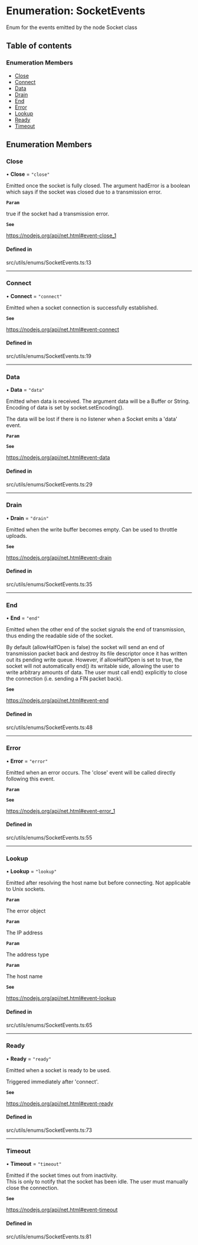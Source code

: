 # Enumeration: SocketEvents

Enum for the events emitted by the node Socket class

## Table of contents

### Enumeration Members

- [Close](../wiki/SocketEvents#close)
- [Connect](../wiki/SocketEvents#connect)
- [Data](../wiki/SocketEvents#data)
- [Drain](../wiki/SocketEvents#drain)
- [End](../wiki/SocketEvents#end)
- [Error](../wiki/SocketEvents#error)
- [Lookup](../wiki/SocketEvents#lookup)
- [Ready](../wiki/SocketEvents#ready)
- [Timeout](../wiki/SocketEvents#timeout)

## Enumeration Members

### Close

• **Close** = ``"close"``

Emitted once the socket is fully closed. The argument hadError is a boolean 
which says if the socket was closed due to a transmission error.

**`Param`**

true if the socket had a transmission error.

**`See`**

https://nodejs.org/api/net.html#event-close_1

#### Defined in

src/utils/enums/SocketEvents.ts:13

___

### Connect

• **Connect** = ``"connect"``

Emitted when a socket connection is successfully established.

**`See`**

https://nodejs.org/api/net.html#event-connect

#### Defined in

src/utils/enums/SocketEvents.ts:19

___

### Data

• **Data** = ``"data"``

Emitted when data is received. The argument data will be a Buffer or String. 
Encoding of data is set by socket.setEncoding().

The data will be lost if there is no listener when a Socket emits a 'data' event.

**`Param`**

**`See`**

https://nodejs.org/api/net.html#event-data

#### Defined in

src/utils/enums/SocketEvents.ts:29

___

### Drain

• **Drain** = ``"drain"``

Emitted when the write buffer becomes empty. Can be used to throttle uploads.

**`See`**

https://nodejs.org/api/net.html#event-drain

#### Defined in

src/utils/enums/SocketEvents.ts:35

___

### End

• **End** = ``"end"``

Emitted when the other end of the socket signals the end of transmission, thus ending
the readable side of the socket.

By default (allowHalfOpen is false) the socket will send an end of transmission packet 
back and destroy its file descriptor once it has written out its pending write queue. 
However, if allowHalfOpen is set to true, the socket will not automatically end() its 
writable side, allowing the user to write arbitrary amounts of data. The user must call 
end() explicitly to close the connection (i.e. sending a FIN packet back).

**`See`**

https://nodejs.org/api/net.html#event-end

#### Defined in

src/utils/enums/SocketEvents.ts:48

___

### Error

• **Error** = ``"error"``

Emitted when an error occurs. The 'close' event will be called directly following this event.

**`Param`**

**`See`**

https://nodejs.org/api/net.html#event-error_1

#### Defined in

src/utils/enums/SocketEvents.ts:55

___

### Lookup

• **Lookup** = ``"lookup"``

Emitted after resolving the host name but before connecting. Not applicable to Unix sockets.

**`Param`**

The error object

**`Param`**

The IP address

**`Param`**

The address type

**`Param`**

The host name

**`See`**

https://nodejs.org/api/net.html#event-lookup

#### Defined in

src/utils/enums/SocketEvents.ts:65

___

### Ready

• **Ready** = ``"ready"``

Emitted when a socket is ready to be used.

Triggered immediately after 'connect'.

**`See`**

https://nodejs.org/api/net.html#event-ready

#### Defined in

src/utils/enums/SocketEvents.ts:73

___

### Timeout

• **Timeout** = ``"timeout"``

Emitted if the socket times out from inactivity. \
This is only to notify that the socket has been idle. 
The user must manually close the connection.

**`See`**

https://nodejs.org/api/net.html#event-timeout

#### Defined in

src/utils/enums/SocketEvents.ts:81
